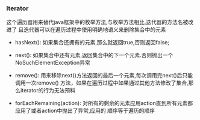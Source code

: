 ### Iterator
这个遍历器用来替代java框架中的枚举方法,与枚举方法相比,迭代器的方法名被改进了
且迭代器可以在遍历过程中使用明确地语义来删除集合中的元素

* hasNext():
如果集合还拥有的元素,那么就返回true,否则返回false;

* next():
如果集合中还有元素,返回集合中的下一个元素.否则抛出一个 NoSuchElementException异常

* remove():
用来移除next()方法返回的最后一个元素,每次调用完next()后只能调用一次remove()
方法，如果在遍历过程中如果通过其他方法修改了集合,那么iterator的行为无法预料

* forEachRemaining(action):
对所有的剩余的元素应用action直到所有元素都应用了或者action中抛出了异常,应用的
顺序等于遍历的顺序
